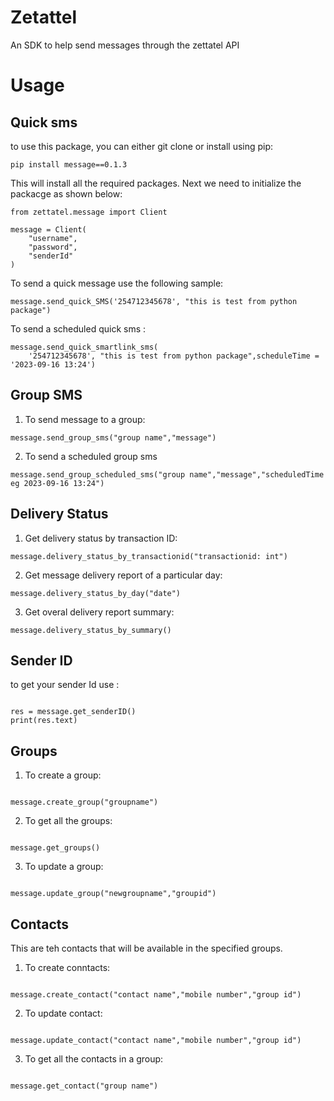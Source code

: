 # Zetattel

An SDK to help send messages through the zettatel API

# Usage

## Quick sms

to use this package, you can either git clone or install using pip:

```
pip install message==0.1.3
```

This will install all the required packages. Next we need to initialize the packacge as shown below:

```
from zettatel.message import Client

message = Client(
    "username",
    "password",
    "senderId"
)
```

To send a quick message use the following sample:

```
message.send_quick_SMS('254712345678', "this is test from python package")
```

To send a scheduled quick sms :

```
message.send_quick_smartlink_sms(
    '254712345678', "this is test from python package",scheduleTime = '2023-09-16 13:24')
```

## Group SMS

1. To send message to a group:

```
message.send_group_sms("group name","message")
```

2. To send a scheduled group sms

```
message.send_group_scheduled_sms("group name","message","scheduledTime eg 2023-09-16 13:24")
```

## Delivery Status

1. Get delivery status by transaction ID:

```
message.delivery_status_by_transactionid("transactionid: int")
```

2. Get message delivery report of a particular day:

```
message.delivery_status_by_day("date")
```

3. Get overal delivery report summary:

```
message.delivery_status_by_summary()
```

## Sender ID

to get your sender Id use :

```

res = message.get_senderID()
print(res.text)

```

## Groups

1. To create a group:

```

message.create_group("groupname")

```

2. To get all the groups:

```

message.get_groups()

```

3. To update a group:

```

message.update_group("newgroupname","groupid")

```

## Contacts

This are teh contacts that will be available in the specified groups.

1. To create conntacts:

```

message.create_contact("contact name","mobile number","group id")

```

2. To update contact:

```

message.update_contact("contact name","mobile number","group id")

```

3. To get all the contacts in a group:

```

message.get_contact("group name")


```
